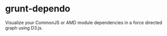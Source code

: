 grunt-dependo
===========

Visualize your CommonJS or AMD module dependencies in a force directed graph using D3.js.
